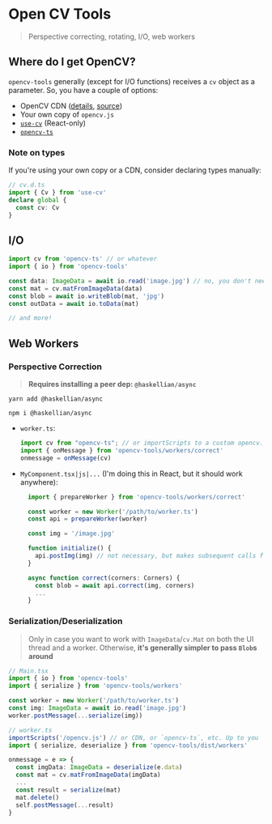# Open CV Tools

> Perspective correcting, rotating, I/O, web workers

## Where do I get OpenCV?

`opencv-tools` generally (except for I/O functions) receives a `cv` object as a parameter. So, you have a couple of options:
- OpenCV CDN ([details](https://docs.opencv.org/4.x/d0/d84/tutorial_js_usage.html), [source](https://docs.opencv.org/4.5.0/opencv.js))
- Your own copy of `opencv.js`
- [`use-cv`](https://www.npmjs.com/package/use-cv) (React-only)
- [`opencv-ts`](https://www.npmjs.com/package/opencv-ts)

### Note on types
If you're using your own copy or a CDN, consider declaring types manually:

```typescript
// cv.d.ts
import { Cv } from 'use-cv'
declare global {
  const cv: Cv
}

```

## I/O

```typescript
import cv from 'opencv-ts' // or whatever
import { io } from 'opencv-tools'

const data: ImageData = await io.read('image.jpg') // no, you don't need opencv for this
const mat = cv.matFromImageData(data)
const blob = await io.writeBlob(mat, 'jpg')
const outData = await io.toData(mat)

// and more!
```

## Web Workers

### Perspective Correction

> **Requires installing a peer dep: `@haskellian/async`**

```
yarn add @haskellian/async
```

```
npm i @haskellian/async
```

- `worker.ts`:

  ```jsx
  import cv from "opencv-ts"; // or importScripts to a custom opencv.js, or whatever
  import { onMessage } from 'opencv-tools/workers/correct'
  onmessage = onMessage(cv)
  ```

- `MyComponent.tsx|js|...` (I'm doing this in React, but it should work anywhere):

  ```jsx
    import { prepareWorker } from 'opencv-tools/workers/correct'

    const worker = new Worker('/path/to/worker.ts')
    const api = prepareWorker(worker)

    const img = '/image.jpg'

    function initialize() {
      api.postImg(img) // not necessary, but makes subsequent calls faster
    }

    async function correct(corners: Corners) {
      const blob = await api.correct(img, corners)
      ...
    }
  ```

### Serialization/Deserialization

> Only in case you want to work with `ImageData`/`cv.Mat` on both the UI thread and a worker. Otherwise, **it's generally simpler to pass `Blob`s around**

```typescript
// Main.tsx
import { io } from 'opencv-tools'
import { serialize } from 'opencv-tools/workers'

const worker = new Worker('/path/to/worker.ts')
const img: ImageData = await io.read('image.jpg')
worker.postMessage(...serialize(img))

// worker.ts
importScripts('/opencv.js') // or CDN, or `opencv-ts`, etc. Up to you
import { serialize, deserialize } from 'opencv-tools/dist/workers'

onmessage = e => {
  const imgData: ImageData = deserialize(e.data)
  const mat = cv.matFromImageData(imgData)
  ...
  const result = serialize(mat)
  mat.delete()
  self.postMessage(...result)
}

```
